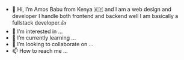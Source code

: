 - 👋 Hi, I’m Amos Babu from Kenya :kenya: and I am a web design and developer I handle both frontend and backend well I am basically a fullstack developer.:+1:
- 👀 I’m interested in ...
- 🌱 I’m currently learning ...
- 💞️ I’m looking to collaborate on ...
- 📫 How to reach me ...

<!---
AmosOB/AmosOB is a ✨ special ✨ repository because its `README.md` (this file) appears on your GitHub profile.
You can click the Preview link to take a look at your changes.
--->
